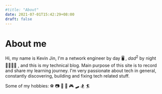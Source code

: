 ```yaml
---
#title: "About"
date: 2021-07-01T15:42:29+08:00
draft: false
---
```


# About me

Hi, my name is Kevin Jin, I'm a network engineer by day :desktop_computer: , $dad^2$ by night :family_man_woman_girl_boy: , and this is my technical blog. Main purpose of this site is to record and share my learning journey. I'm very passionate about tech in general, constantly discovering, building and fixing tech related stuff. 

Some of my hobbies: :soccer: :camera: :musical_keyboard: :car: :video_game: :skateboard: :snowboarder: :surfer:



